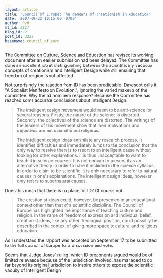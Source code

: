 ```yaml
---
layout: article
title: 'Council of Europe: The dangers of creationism in education'
date: '2007-09-22 10:15:00 -0700'
author: PvM
mt_id: 3227
blog_id: 2
post_id: 3227
basename: council_of_euro
---
```

The [Committee on Culture, Science and Education](http://assembly.coe.int/main.asp?Link=/documents/workingdocs/doc07/edoc11375.htm ) has revised its working document after an earlier submission had been delayed. The Committee  has done an excellent job at distinguishing between the scientifically vacuous concepts of creationism and Intelligent Design while still ensuring that freedom of religion is not affected

Not surprisingly the reaction from ID has been predictable. Davescot calls it "A Socialist Manifesto on Evolution.", ignoring the varied makeup of the committee. Why the ad hominem response? Because the Committee has reached some accurate conclusions about Intelligent Design.

> The intelligent design movement would seem to be anti-science for several reasons. Firstly, the nature of the science is distorted. Secondly, the objectives of the science are distorted. The writings of the leaders of this movement show that their motivations and objectives are not scientific but religious.
> 
> The intelligent design ideas annihilate any research process. It identifies difficulties and immediately jumps to the conclusion that the only way to resolve them is to resort to an intelligent cause without looking for other explanations. It is thus unacceptable to want to teach it in science courses. It is not enough to present it as an alternative theory in order to have it included in the science syllabus. In order to claim to be scientific, it is only necessary to refer to natural causes in one's explanations. The intelligent design ideas, however, only refers to supernatural causes.

Does this mean that there is no place for ID? Of course not.

> The creationist ideas could, however, be presented in an educational context other than that of a scientific discipline. The Council of Europe has highlighted the importance of teaching culture and religion. In the name of freedom of expression and individual belief, creationist ideas, like any other theological position, could possibly be described in the context of giving more space to cultural and religious education.

As I understand the rapport was accepted on September 17 to be submitted to the full council of Europe for a discussion and vote.

Seems that Judge Jones' ruling, which ID proponents argued would be of limited relevance because of the jurisdiction involved, has managed to go far beyond its original jurisdiction to inspire others to expose the scientific vacuity of Intelligent Design
